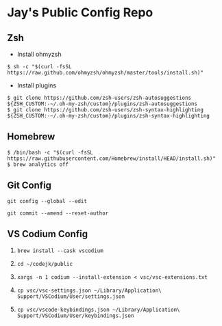 # Jay's Public Config Repo

## Zsh

- Install ohmyzsh

```
$ sh -c "$(curl -fsSL https://raw.github.com/ohmyzsh/ohmyzsh/master/tools/install.sh)"
```

- Install plugins

```
$ git clone https://github.com/zsh-users/zsh-autosuggestions ${ZSH_CUSTOM:-~/.oh-my-zsh/custom}/plugins/zsh-autosuggestions
$ git clone https://github.com/zsh-users/zsh-syntax-highlighting ${ZSH_CUSTOM:-~/.oh-my-zsh/custom}/plugins/zsh-syntax-highlighting
```

## Homebrew

```
$ /bin/bash -c "$(curl -fsSL https://raw.githubusercontent.com/Homebrew/install/HEAD/install.sh)"
$ brew analytics off
```

## Git Config

```
git config --global --edit

git commit --amend --reset-author
```

## VS Codium Config

1. `brew install --cask vscodium`

2. `cd ~/codejk/public`

3. `xargs -n 1 codium --install-extension < vsc/vsc-extensions.txt `

4. `cp vsc/vsc-settings.json ~/Library/Application\ Support/VSCodium/User/settings.json`

5. `cp vsc/vscode-keybindings.json ~/Library/Application\ Support/VSCodium/User/keybindings.json`
